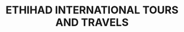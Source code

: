 ---
title: "ETHIHAD INTERNATIONAL TOURS AND TRAVELS"
url: /kasargod/ethihad-international-tours-and-travels/
shop: travel agency
---